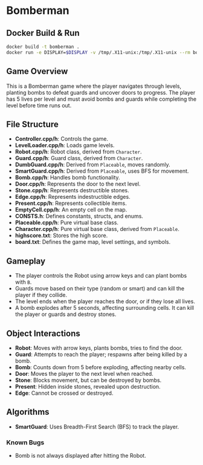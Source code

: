 # Bomberman

## Docker Build & Run
```bash
docker build -t bomberman .
docker run -e DISPLAY=$DISPLAY -v /tmp/.X11-unix:/tmp/.X11-unix --rm bomberman
```

## Game Overview
This is a Bomberman game where the player navigates through levels, planting bombs to defeat guards and uncover doors to progress. The player has 5 lives per level and must avoid bombs and guards while completing the level before time runs out.

## File Structure
- **Controller.cpp/h**: Controls the game.
- **LevelLoader.cpp/h**: Loads game levels.
- **Robot.cpp/h**: Robot class, derived from `Character`.
- **Guard.cpp/h**: Guard class, derived from `Character`.
- **DumbGuard.cpp/h**: Derived from `Placeable`, moves randomly.
- **SmartGuard.cpp/h**: Derived from `Placeable`, uses BFS for movement.
- **Bomb.cpp/h**: Handles bomb functionality.
- **Door.cpp/h**: Represents the door to the next level.
- **Stone.cpp/h**: Represents destructible stones.
- **Edge.cpp/h**: Represents indestructible edges.
- **Present.cpp/h**: Represents collectible items.
- **EmptyCell.cpp/h**: An empty cell on the map.
- **CONSTS.h**: Defines constants, structs, and enums.
- **Placeable.cpp/h**: Pure virtual base class.
- **Character.cpp/h**: Pure virtual base class, derived from `Placeable`.
- **highscore.txt**: Stores the high score.
- **board.txt**: Defines the game map, level settings, and symbols.

## Gameplay
- The player controls the Robot using arrow keys and can plant bombs with `B`.
- Guards move based on their type (random or smart) and can kill the player if they collide.
- The level ends when the player reaches the door, or if they lose all lives.
- A bomb explodes after 5 seconds, affecting surrounding cells. It can kill the player or guards and destroy stones.

## Object Interactions
- **Robot**: Moves with arrow keys, plants bombs, tries to find the door.
- **Guard**: Attempts to reach the player; respawns after being killed by a bomb.
- **Bomb**: Counts down from 5 before exploding, affecting nearby cells.
- **Door**: Moves the player to the next level when reached.
- **Stone**: Blocks movement, but can be destroyed by bombs.
- **Present**: Hidden inside stones, revealed upon destruction.
- **Edge**: Cannot be crossed or destroyed.

## Algorithms
- **SmartGuard**: Uses Breadth-First Search (BFS) to track the player.

### Known Bugs
- Bomb is not always displayed after hitting the Robot.